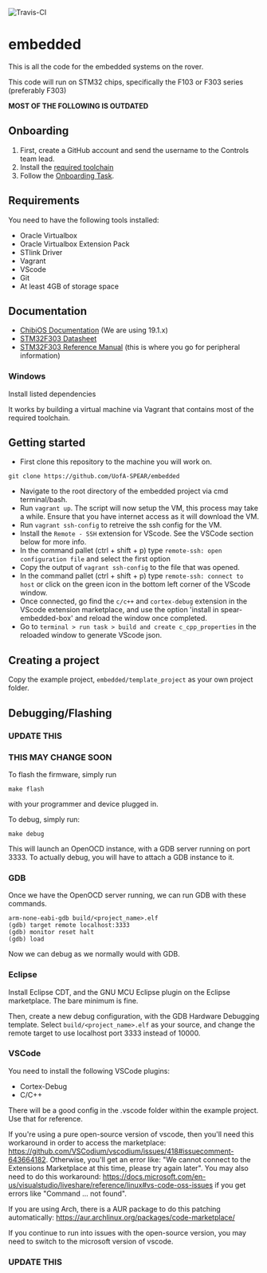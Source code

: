 ![Travis-CI](https://travis-ci.com/UofA-SPEAR/embedded.svg?branch=master)

# embedded #

This is all the code for the embedded systems on the rover.

This code will run on STM32 chips, specifically the F103 or F303 series (preferably F303)

**MOST OF THE FOLLOWING IS OUTDATED**

## Onboarding

1. First, create a GitHub account and send the username to the Controls team lead.
2. Install the [required toolchain](https://github.com/UofA-SPEAR/embedded/wiki/Setting-up-the-Development-Environment)
3. Follow the [Onboarding Task](https://github.com/UofA-SPEAR/embedded/wiki/Onboarding-Task).

## Requirements ##

You need to have the following tools installed:

- Oracle Virtualbox
- Oracle Virtualbox Extension Pack
- STlink Driver
- Vagrant
- VScode
- Git
- At least 4GB of storage space

## Documentation

- [ChibiOS Documentation](http://www.chibios.org/dokuwiki/doku.php?id=chibios:documentation:start) (We are using 19.1.x)
- [STM32F303 Datasheet](https://www.st.com/resource/en/datasheet/stm32f303vc.pdf)
- [STM32F303 Reference Manual](https://www.st.com/content/ccc/resource/technical/document/reference_manual/4a/19/6e/18/9d/92/43/32/DM00043574.pdf/files/DM00043574.pdf/jcr:content/translations/en.DM00043574.pdf) (this is where you go for peripheral information)

### Windows

Install listed dependencies

It works by building a virtual machine via Vagrant that contains most of the required toolchain.

## Getting started ##

- First clone this repository to the machine you will work on.

```
git clone https://github.com/UofA-SPEAR/embedded
```

- Navigate to the root directory of the embedded project via cmd terminal/bash.
- Run `vagrant up`. The script will now setup the VM, this process may take a while. Ensure that you have internet access as it will download the VM.
- Run `vagrant ssh-config` to retreive the ssh config for the VM.
- Install the `Remote - SSH` extension for VScode. See the VSCode section below for more info.
- In the command pallet (ctrl + shift + p) type `remote-ssh: open configuration file` and select the first option
- Copy the output of `vagrant ssh-config` to the file that was opened.
- In the command pallet (ctrl + shift + p) type `remote-ssh: connect to host` or click on the green icon in the bottom left corner of the VScode window.
- Once connected, go find the `c/c++` and `cortex-debug` extension in the VScode extension marketplace, and use the option 'install in spear-embedded-box' and reload the window once completed.
- Go to `terminal > run task > build and create c_cpp_properties` in the reloaded window to generate VScode json.


## Creating a project ##

Copy the example project, `embedded/template_project` as your own project folder.

## Debugging/Flashing ##

### UPDATE THIS ###

### THIS MAY CHANGE SOON ###

To flash the firmware, simply run

```
make flash
```

with your programmer and device plugged in.

To debug, simply run:

```
make debug
```

This will launch an OpenOCD instance, with a GDB server running on port 3333.
To actually debug, you will have to attach a GDB instance to it.

### GDB ###

Once we have the OpenOCD server running, we can run GDB with these commands.

```
arm-none-eabi-gdb build/<project_name>.elf
(gdb) target remote localhost:3333
(gdb) monitor reset halt
(gdb) load
```

Now we can debug as we normally would with GDB.

### Eclipse ###

Install Eclipse CDT, and the GNU MCU Eclipse plugin on the Eclipse marketplace. The bare minimum is fine.

Then, create a new debug configuration, with the GDB Hardware Debugging template. Select `build/<project_name>.elf`
as your source, and change the remote target to use localhost port 3333 instead of 10000.

### VSCode ###

You need to install the following VSCode plugins:
- Cortex-Debug
- C/C++

There will be a good config in the .vscode folder within the example project.
Use that for reference.

If you're using a pure open-source version of vscode, then you'll need this workaround in order to access the marketplace: https://github.com/VSCodium/vscodium/issues/418#issuecomment-643664182.
Otherwise, you'll get an error like: "We cannot connect to the Extensions Marketplace at this time, please try again later".
You may also need to do this workaround: https://docs.microsoft.com/en-us/visualstudio/liveshare/reference/linux#vs-code-oss-issues if you get errors like "Command ... not found".

If you are using Arch, there is a AUR package to do this patching automatically: https://aur.archlinux.org/packages/code-marketplace/

If you continue to run into issues with the open-source version, you may need to switch to the microsoft version of vscode.

### UPDATE THIS ###
